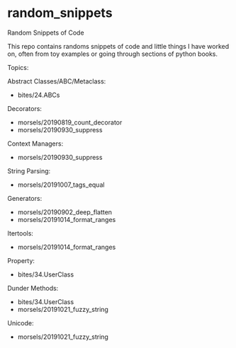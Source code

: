 # random_snippets
Random Snippets of Code

This repo contains randoms snippets of code and little things I have worked on, often from toy examples or going through sections of python books.

Topics:

Abstract Classes/ABC/Metaclass:
- bites/24.ABCs

Decorators:
- morsels/20190819_count_decorator
- morsels/20190930_suppress

Context Managers:
- morsels/20190930_suppress

String Parsing:
- morsels/20191007_tags_equal

Generators:
- morsels/20190902_deep_flatten
- morsels/20191014_format_ranges

Itertools:
- morsels/20191014_format_ranges

Property:
- bites/34.UserClass

Dunder Methods:
- bites/34.UserClass
- morsels/20191021_fuzzy_string

Unicode:
- morsels/20191021_fuzzy_string

